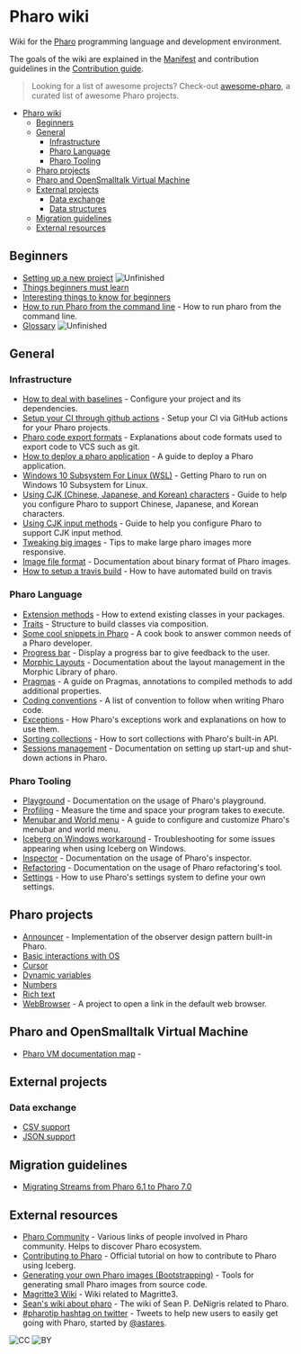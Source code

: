 # Pharo wiki

Wiki for the [Pharo](https://pharo.org/features) programming language and development environment.

The goals of the wiki are explained in the [Manifest](MANIFEST.md) and contribution guidelines in the [Contribution guide](CONTRIBUTION.md).

> Looking for a list of awesome projects? Check-out [awesome-pharo](https://github.com/pharo-open-documentation/awesome-pharo), a curated list of awesome Pharo projects.

- [Pharo wiki](#pharo-wiki)
  * [Beginners](#beginners)
  * [General](#general)
    + [Infrastructure](#infrastructure)
    + [Pharo Language](#pharo-language)
    + [Pharo Tooling](#pharo-tooling)
  * [Pharo projects](#pharo-projects)
  * [Pharo and OpenSmalltalk Virtual Machine](#pharo-and-opensmalltalk-virtual-machine)
  * [External projects](#external-projects)
    + [Data exchange](#data-exchange)
    + [Data structures](#data-structures)
  * [Migration guidelines](#migration-guidelines)
  * [External resources](#external-resources)

## Beginners

- [Setting up a new project](General/SettingUpANewProject.md) ![Unfinished](https://img.shields.io/badge/Progress-Unfinished-yellow.svg?style=flat)
- [Things beginners must learn](General/MustKnowForBeginners.md)
- [Interesting things to know for beginners](General/InterestingsToKnowForBeginners.md)
- [How to run Pharo from the command line](General/HowToRunPharoFromCommandLine.md) - How to run pharo from the command line.
- [Glossary](General/Glossary.md) ![Unfinished](https://img.shields.io/badge/Progress-Unfinished-yellow.svg?style=flat)

## General

### Infrastructure

- [How to deal with baselines](General/Baselines.md) - Configure your project and its dependencies.
- [Setup your CI through github actions](General/GithubActions.md) - Setup your CI via GitHub actions for your Pharo projects.
- [Pharo code export formats](General/ExportFormats.md) - Explanations about code formats used to export code to VCS such as git.
- [How to deploy a pharo application](General/DeployYourPharoApplication.md) - A guide to deploy a Pharo application.
- [Windows 10 Subsystem For Linux (WSL)](General/Windows10SubsystemForLinux.md) - Getting Pharo to run on Windows 10 Subsystem for Linux.
- [Using CJK (Chinese, Japanese, and Korean) characters](General/CJKCharacter.md) - Guide to help you configure Pharo to support Chinese, Japanese, and Korean characters.
- [Using CJK input methods](General/CJKInputMethod.md) - Guide to help you configure Pharo to support CJK input method.
- [Tweaking big images](General/TweakingBigImages.md) - Tips to make large pharo images more responsive.
- [Image file format](General/ImageFileFormat.md) - Documentation about binary format of Pharo images.
- [How to setup a travis build](General/Travis.md) - How to have automated build on travis

### Pharo Language

- [Extension methods](General/Extensions.md) - How to extend existing classes in your packages.
- [Traits](General/Traits.md) - Structure to build classes via composition.
- [Some cool snippets in Pharo](General/CoolSnippets.md) - A cook book to answer common needs of a Pharo developer.
- [Progress bar](General/ProgressBar.md) - Display a progress bar to give feedback to the user.
- [Morphic Layouts](General/Layout.md) - Documentation about the layout management in the Morphic Library of pharo.
- [Pragmas](General/Pragmas.md) - A guide on Pragmas, annotations to compiled methods to add additional properties.
- [Coding conventions](General/CodingConventions.md) - A list of convention to follow when writing Pharo code.
- [Exceptions](General/Exceptions.md) - How Pharo's exceptions work and explanations on how to use them.
- [Sorting collections](General/SortingCollections.md) - How to sort collections with Pharo's built-in API.
- [Sessions management](General/SessionsManagement.md) - Documentation on setting up start-up and shut-down actions in Pharo.

### Pharo Tooling

- [Playground](General/Playground.md) - Documentation on the usage of Pharo's playground.
- [Profiling](General/Profiling.md) - Measure the time and space your program takes to execute.
- [Menubar and World menu](General/MenuBar.md) - A guide to configure and customize Pharo's menubar and world menu.
- [Iceberg on Windows workaround](General/IcebergOnWindows.md) - Troubleshooting for some issues appearing when using Iceberg on Windows.
- [Inspector](General/Inspector.md) - Documentation on the usage of Pharo's inspector.
- [Refactoring](General/Refactorings.md) - Documentation on the usage of Pharo refactoring's tool.
- [Settings](General/Settings.md) - How to use Pharo's settings system to define your own settings.

## Pharo projects

<!-- - [How to deal with files](PharoProjects/Files.md) ![TODO](https://img.shields.io/badge/Progress-TODO-red.svg?style=flat) -->
<!-- - [Objects serialization](PharoProjects/ObjectsSerialization.md) - Lists possibilities to serialize your objects on disk. ![TODO](https://img.shields.io/badge/Progress-TODO-red.svg?style=flat) -->
- [Announcer](PharoProjects/Announcer.md) - Implementation of the observer design pattern built-in Pharo.
- [Basic interactions with OS](PharoProjects/OS.md)
- [Cursor](PharoProjects/Cursor.md)
- [Dynamic variables](PharoProjects/DynamicVariables.md)
- [Numbers](PharoProjects/Numbers.md)
- [Rich text](PharoProjects/RichText.md)
- [WebBrowser](PharoProjects/WebBrowser.md) - A project to open a link in the default web browser.<!-- - [Metalinks](PharoProjects/Metalinks.md) ![TODO](https://img.shields.io/badge/Progress-TODO-red.svg?style=flat) -->

## Pharo and OpenSmalltalk Virtual Machine
- [Pharo VM documentation map](PharoVirtualMachine/pharo-vm-map.md) -

## External projects
### Data exchange
- [CSV support](ExternalProjects/Export/CSV.md)
- [JSON support](ExternalProjects/Export/JSON.md)
<!--
- [XML support](ExternalProjects/Export/XML.md) ![TODO](https://img.shields.io/badge/Progress-TODO-red.svg?style=flat)
- [HTML support](ExternalProjects/Export/HTML.md) ![TODO](https://img.shields.io/badge/Progress-TODO-red.svg?style=flat)
- [Arff support](ExternalProjects/Export/Arff.md) - Arff is a format defined by [Weka](http://www.cs.waikato.ac.nz/ml/weka/) to be used for data importation. ![TODO](https://img.shields.io/badge/Progress-TODO-red.svg?style=flat)
-->

<!--
### Data structures
- [DataFrame](ExternalProjects/DataStructures/DataFrame.md) ![TODO](https://img.shields.io/badge/Progress-TODO-red.svg?style=flat)
-->

## Migration guidelines

- [Migrating Streams from Pharo 6.1 to Pharo 7.0](Migration/MigrationToPharo7.md)

## External resources
- [Pharo Community](ExternalResources/Community.md) - Various links of people involved in Pharo community. Helps to discover Pharo ecosystem.
- [Contributing to Pharo](https://github.com/pharo-project/pharo/wiki/Contribute-a-fix-to-Pharo) - Official tutorial on how to contribute to Pharo using Iceberg.
- [Generating your own Pharo images (Bootstrapping)](https://github.com/carolahp/pharo/tree/candle) - Tools for generating small Pharo images from source code.
- [Magritte3 Wiki](https://github.com/seandenigris/Magritte/wiki) - Wiki related to Magritte3.
- [Sean's wiki about pharo](https://github.com/seandenigris/pharo/wiki) - The wiki of Sean P. DeNigris related to Pharo.
- [#pharotip hashtag on twitter](https://twitter.com/hashtag/pharotip) - Tweets to help new users to easily get going with Pharo, started by [@astares](https://twitter.com/TorstenAstares).

![CC](https://mirrors.creativecommons.org/presskit/icons/cc.svg)
![BY](https://mirrors.creativecommons.org/presskit/icons/by.svg)

<!---
Badges:
* ![TODO](https://img.shields.io/badge/Progress-TODO-red.svg?style=flat)
* ![Unfinished](https://img.shields.io/badge/Progress-Unfinished-yellow.svg?style=flat)
* ![Review](https://img.shields.io/badge/Progress-Review-blue.svg?style=flat)

-->
